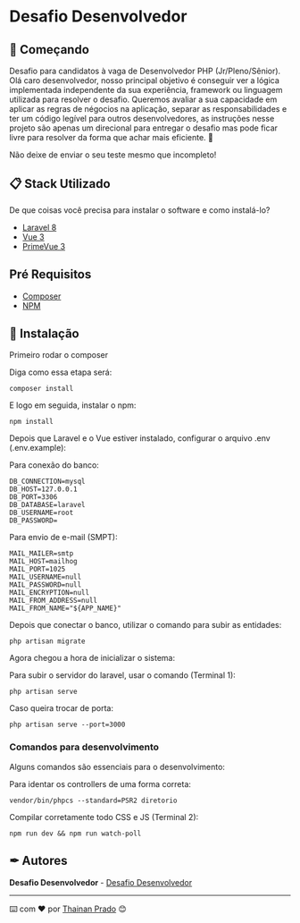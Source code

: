 # Desafio Desenvolvedor

## 🚀 Começando

Desafio para candidatos à vaga de Desenvolvedor PHP (Jr/Pleno/Sênior).
Olá caro desenvolvedor, nosso principal objetivo é conseguir ver a lógica implementada independente da sua experiência, framework ou linguagem utilizada para resolver o desafio. Queremos avaliar a sua capacidade em aplicar as regras de négocios na aplicação, separar as responsabilidades e ter um código legível para outros desenvolvedores, as instruções nesse projeto são apenas um direcional para entregar o desafio mas pode ficar livre para resolver da forma que achar mais eficiente. 🚀

Não deixe de enviar o seu teste mesmo que incompleto!

## 📋 Stack Utilizado

De que coisas você precisa para instalar o software e como instalá-lo?

* [Laravel 8](https://laravel.com/docs/8.x)
* [Vue 3](https://v3.vuejs.org/)
* [PrimeVue 3](https://www.primefaces.org/primevue/showcase/#/setup)

## Pré Requisitos

* [Composer](https://getcomposer.org/)
* [NPM](https://www.npmjs.com/)

## 🔧 Instalação

Primeiro rodar o composer

Diga como essa etapa será:

```
composer install
```

E logo em seguida, instalar o npm:

```
npm install
``````

Depois que Laravel e o Vue estiver instalado, configurar o arquivo .env (.env.example):

Para conexão do banco:

````
DB_CONNECTION=mysql
DB_HOST=127.0.0.1
DB_PORT=3306
DB_DATABASE=laravel
DB_USERNAME=root
DB_PASSWORD=
````

Para envio de e-mail (SMPT): 
````
MAIL_MAILER=smtp
MAIL_HOST=mailhog
MAIL_PORT=1025
MAIL_USERNAME=null
MAIL_PASSWORD=null
MAIL_ENCRYPTION=null
MAIL_FROM_ADDRESS=null
MAIL_FROM_NAME="${APP_NAME}"
````

Depois que conectar o banco, utilizar o comando para subir as entidades:
````
php artisan migrate
````

Agora chegou a hora de inicializar o sistema:

Para subir o servidor do laravel, usar o comando (Terminal 1):
```
php artisan serve
```
Caso queira trocar de porta: 
````
php artisan serve --port=3000
````

### Comandos para desenvolvimento

Alguns comandos são essenciais para o desenvolvimento:

Para identar os controllers de uma forma correta:
````$
vendor/bin/phpcs --standard=PSR2 diretorio
````

Compilar corretamente todo CSS e JS (Terminal 2):
```
npm run dev && npm run watch-poll
```

## ✒ Autores

**Desafio Desenvolvedor** - [Desafio Desenvolvedor](https://github.com/thainan76/desafio-desenvolvedor)


---
⌨️ com ❤️ por [Thainan Prado](https://github.com/thainan76) 😊
